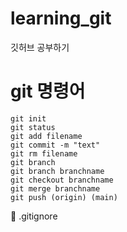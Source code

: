 # learning_git
깃허브 공부하기

# git 명령어

```
git init
git status
git add filename
git commit -m "text"
git rm filename
git branch
git branch branchname
git checkout branchname
git merge branchname
git push (origin) (main)

```

  📌 .gitignore
